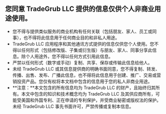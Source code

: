 ## 您同意 TradeGrub LLC 提供的信息仅供个人非商业用途使用。

- 您不得与提供类似服务的商业机构有任何关联（包括朋友、家人、员工或同事），也不得将此信息用于任何商业目的和非私人用途。
- TradeGrub LLC 应用程序和其他通讯方式提供的信息仅供您个人使用。您不得以任何形式（包括修改版、子集或衍生版）与朋友、家人、同事分享此信息。除个人用途外，您不得以任何方式引用此信息。
- 严禁以任何形式（数字或手动）复制、共享、保存或传输此信息给他人。
- 未经 TradeGrub LLC 或其信息提供商的明确书面同意，您不得复制、转发、传播、出售、发布、广播此信息，也不得将此信息用于创建、推广、交易或营销投资产品。您仅有权将本文档中包含的信息用于您的私人非商业用途。
- **注意：**本文包含的所有信息均为 TradeGrub LLC 的财产，且始终归其所有。本文中包含的知识和技术概念均为 TradeGrub LLC 及其供应商所有，可能受美国和外国专利、正在申请的专利保护，并受商业秘密或版权法的保护。未经 TradeGrub LLC 事先书面许可，严禁传播或复制本信息。
